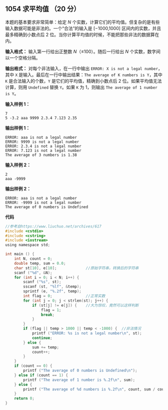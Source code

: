 ﻿## 1054 求平均值 （20 分）

本题的基本要求非常简单：给定 $N$ 个实数，计算它们的平均值。但复杂的是有些输入数据可能是非法的。一个“合法”的输入是 [−1000,1000] 区间内的实数，并且最多精确到小数点后 2 位。当你计算平均值的时候，不能把那些非法的数据算在内。

**输入格式：**
输入第一行给出正整数 $N$（≤100）。随后一行给出 $N$ 个实数，数字间以一个空格分隔。

**输出格式：**
对每个非法输入，在一行中输出 `ERROR: X is not a legal number`，其中 `X` 是输入。最后在一行中输出结果：`The average of K numbers is Y`，其中 `K` 是合法输入的个数，`Y` 是它们的平均值，精确到小数点后 2 位。如果平均值无法计算，则用 `Undefined` 替换 `Y`。如果 `K` 为 1，则输出 `The average of 1 number is Y`。

**输入样例 1：**

    7
    5 -3.2 aaa 9999 2.3.4 7.123 2.35

**输出样例 1：**

    ERROR: aaa is not a legal number
    ERROR: 9999 is not a legal number
    ERROR: 2.3.4 is not a legal number
    ERROR: 7.123 is not a legal number
    The average of 3 numbers is 1.38

**输入样例 2：**

    2
    aaa -9999

**输出样例 2：**

    ERROR: aaa is not a legal number
    ERROR: -9999 is not a legal number
    The average of 0 numbers is Undefined

**代码**

```c
//参考自https://www.liuchuo.net/archives/617
#include <cstdio>
#include <cstring>
#include <iostream> 
using namespace std;

int main () {
	int N, count = 0;
	double temp, sum = 0.0;
	char st[10], e[10];				//原始字符串，转换后的字符串 
	scanf ("%d", &N);
	for (int i = 0; i < N; i++) {
		scanf ("%s", st);
		sscanf (st, "%lf", &temp);
		sprintf (e, "%.2f", temp);
		int flag = 0;				//正常实数 
		for (int j = 0; j < strlen(st); j++) {
			if (st[j] != e[j]) {	//大为惊叹，竟然可以这样判断 
				flag = 1;
				break;
			}
		}
		if (flag || temp > 1000 || temp < -1000) {	//非法情况 
			printf ("ERROR: %s is not a legal number\n", st);
			continue;
		} else {
			sum += temp;
			count++;
		}
	}
	if (count == 0) {
		printf ("The average of 0 numbers is Undefined\n");
	} else if (count == 1) {
		printf ("The average of 1 number is %.2f\n", sum);
	} else {
		printf ("The average of %d numbers is %.2f\n", count, sum / count);
	}
	return 0;
}
```

